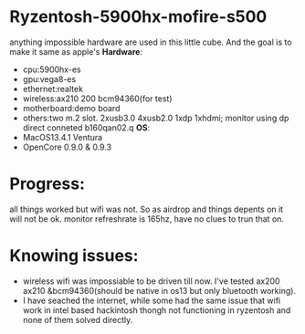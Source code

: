 # Ryzentosh-5900hx-mofire-s500
anything impossible hardware are used in this little cube. And the goal is to make it same as apple's
 **Hardware**: 
  - cpu:5900hx-es
  - gpu:vega8-es
  - ethernet:realtek
  - wireless:ax210 200 bcm94360(for test)
  - motherboard:demo board
  - others:two m.2 slot. 2xusb3.0 4xusb2.0 1xdp 1xhdmi; monitor using dp direct conneted b160qan02.q
 **OS**:
  - MacOS13.4.1 Ventura
  - OpenCore 0.9.0 & 0.9.3

 # Progress:
 all things worked but wifi was not. So as airdrop and things depents on it will not be ok.
 monitor refreshrate is 165hz, have no clues to trun that on.
 # Knowing issues:
  - wireless wifi was impossiable to be driven till now. I've tested ax200 ax210 &bcm94360(should be native in os13 but only bluetooth working).
  - I have seached the internet, while some had the same issue that wifi work in intel based hackintosh thongh not functioning in ryzentosh and none of them solved directly.
  
